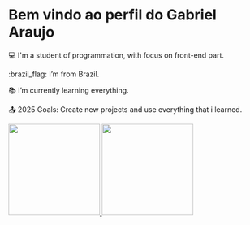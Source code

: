 # Bem vindo ao perfil do Gabriel Araujo

:computer: I'm a student of programmation, with focus on front-end part.

:brazil_flag: I’m from Brazil.

:books: I’m currently learning everything.

:outbox_tray: 2025 Goals: Create new projects and use everything that i learned.

<div>
<a href="https://github.com/araujoo051">
<img loading="lazy" height="180em" src="https://github-readme-stats.vercel.app/api/top-langs/?username=araujoo051&layout=compact&langs_count=7&theme=dracula"/>
<img loading="lazy" height="180em" src="https://github-readme-stats.vercel.app/api?username=araujoo051&show_icons=true&theme=dracula&include_all_commits=true&count_private=true"/>
</div>
